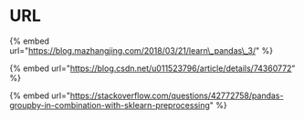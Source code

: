 # URL

{% embed url="https://blog.mazhangjing.com/2018/03/21/learn\_pandas\_3/" %}

{% embed url="https://blog.csdn.net/u011523796/article/details/74360772" %}

{% embed url="https://stackoverflow.com/questions/42772758/pandas-groupby-in-combination-with-sklearn-preprocessing" %}



